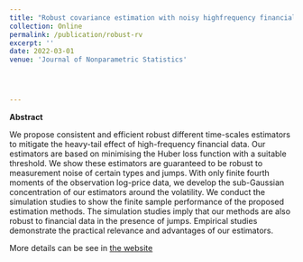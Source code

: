 ```yaml
---
title: "Robust covariance estimation with noisy highfrequency financial data"
collection: Online
permalink: /publication/robust-rv
excerpt: ''
date: 2022-03-01
venue: 'Journal of Nonparametric Statistics'




---
```

**Abstract**

We propose consistent and efficient robust different time-scales estimators to mitigate the heavy-tail effect of high-frequency financial data. Our estimators are based on minimising the Huber loss function with a suitable threshold. We show these estimators are guaranteed to be robust to measurement noise of certain types and jumps. With only finite fourth moments of the observation log-price data, we develop the sub-Gaussian concentration of our estimators around the volatility. We conduct the simulation studies to show the finite sample performance of the proposed estimation methods. The simulation studies imply that our methods are also robust to financial data in the presence of jumps. Empirical studies demonstrate the practical relevance and advantages of our estimators.  

More details can be see in [the website](https://www.tandfonline.com/doi/abs/10.1080/10485252.2022.2075549?journalCode=gnst20)  


